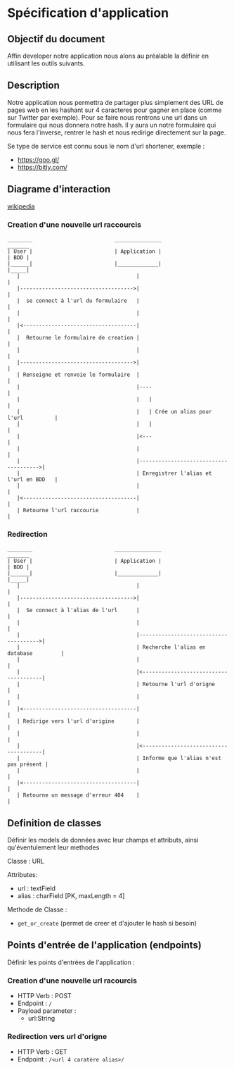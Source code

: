 # Spécification d'application

## Objectif du document

Affin developer notre application nous alons au préalable la définir en utilisant les outils suivants.

## Description

Notre application nous permettra de partager plus simplement des URL de pages web en les hashant sur 4 caracteres pour gagner en place (comme sur Twitter par exemple). Pour se faire nous rentrons une url dans un formulaire qui nous donnera notre hash. Il y aura un notre formulaire qui nous fera l'inverse, rentrer le hash et nous redirige directement sur la page.

Se type de service est connu sous le nom d'url shortener, exemple :

- https://goo.gl/
- https://bitly.com/

## Diagrame d'interaction

[wikipedia](https://en.wikipedia.org/wiki/Unified_Modeling_Language#Interaction_diagrams)

### Creation d'une nouvelle url raccourcis

```
________                          _______________                             _______
| User |                          | Application |                             | BDD |
|______|                          |_____________|                             |_____|
   |                                     |                                       |
   |------------------------------------>|                                       |
   |  se connect à l'url du formulaire   |                                       |
   |                                     |                                       |
   |<------------------------------------|                                       |
   |  Retourne le formulaire de creation |                                       |
   |                                     |                                       |
   |------------------------------------>|                                       |
   | Renseigne et renvoie le formulaire  |                                       |
   |                                     |----                                   |
   |                                     |   |                                   |
   |                                     |   | Crée un alias pour l'url          |
   |                                     |   |                                   |
   |                                     |<---                                   |
   |                                     |                                       |
   |                                     |-------------------------------------->|
   |                                     | Enregistrer l'alias et l'url en BDD   |
   |                                     |                                       |
   |<------------------------------------|                                       |
   | Retourne l'url raccourie            |                                       |
```

### Redirection

```
________                          _______________                             _______
| User |                          | Application |                             | BDD |
|______|                          |_____________|                             |_____|
   |                                     |                                       |
   |------------------------------------>|                                       |
   |  Se connect à l'alias de l'url      |                                       |
   |                                     |                                       |
   |                                     |-------------------------------------->|
   |                                     | Recherche l'alias en database         |
   |                                     |                                       |
   |                                     |<--------------------------------------|
   |                                     | Retourne l'url d'origne               |
   |                                     |                                       |
   |<------------------------------------|                                       |
   | Redirige vers l'url d'origine       |                                       |
   |                                     |                                       |
   |                                     |<--------------------------------------|
   |                                     | Informe que l'alias n'est pas présent |
   |                                     |                                       |
   |<------------------------------------|                                       |
   | Retourne un message d'erreur 404    |                                       |
```


## Definition de classes

Définir les models de données avec leur champs et attributs, ainsi qu'éventulement leur methodes

Classe : URL

Attributes:

- url : textField
- alias : charField [PK, maxLength = 4]

Methode de Classe :

- `get_or_create` (permet de creer et d'ajouter le hash si besoin)


## Points d'entrée de l'application (endpoints)

Définir les points d'entrées de l'application :

### Creation d'une nouvelle url racourcis

- HTTP Verb : POST
- Endpoint : `/`
- Payload parameter :
	- url:String

### Redirection vers url d'origne

- HTTP Verb : GET
- Endpoint : `/<url 4 caratère alias>/`
